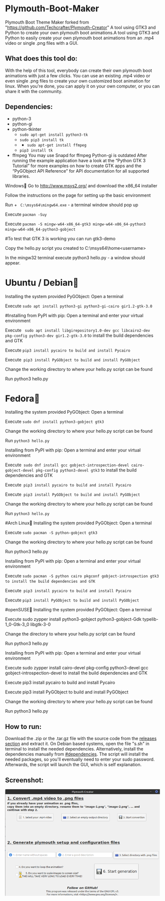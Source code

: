 # Plymouth-Boot-Maker
Plymouth Boot Theme Maker forked from "https://github.com/Techcrafter/Plymouth-Creator"
A tool using GTK3 and Python to create your own plymouth boot animations.A tool using GTK3 and Python to easily create your own plymouth boot animations from an .mp4 video or single .png files with a GUI.


## What does this tool do:
With the help of this tool, everybody can create their own plymouth boot animations with just a few clicks.
You can use an existing .mp4 video or even single .png files to create your own customized boot animation for linux.
When you're done, you can apply it on your own computer, or you can share it with the community.

## Dependencies:
- python-3
- python-gi
- python-tkinter
    + `sudo apt-get install python3-tk`
    + `sudo pip3 install tk`
    + + `sudo apt-get install ffmpeg `
    + `pip3 install tk`
- ffmpeg
You may use Snapd for ffmpeg
Python-gi is outdated 
After running the example application have a look at the “Python GTK 3 Tutorial” for more examples on how to create GTK apps and the “PyGObject API Reference” for API documentation for all supported libraries.

Windows
Go to http://www.msys2.org/ and download the x86_64 installer

Follow the instructions on the page for setting up the basic environment

Run + ` C:\msys64\mingw64.exe` - a terminal window should pop up

Execute `pacman -Suy`

Execute `pacman -S mingw-w64-x86_64-gtk3 mingw-w64-x86_64-python3 mingw-w64-x86_64-python3-gobject`

#To test that GTK 3 is working you can run gtk3-demo

Copy the hello.py script you created to C:\msys64\home\<username>

In the mingw32 terminal execute python3 hello.py - a window should appear.

# Ubuntu /  Debian
Installing the system provided PyGObject:
Open a terminal

Execute `sudo apt install python3-gi python3-gi-cairo gir1.2-gtk-3.0`

#Installing from PyPI with pip:
Open a terminal and enter your virtual environment

Execute ` sudo apt install libgirepository1.0-dev gcc libcairo2-dev pkg-config python3-dev gir1.2-gtk-3.0` to install the build dependencies and GTK

Execute `pip3 install pycairo to build and install Pycairo`

Execute` pip3 install PyGObject to build and install PyGObject`

Change the working directory to where your hello.py script can be found

Run python3 hello.py

# Fedora
Installing the system provided PyGObject:
Open a terminal

Execute `sudo dnf install python3-gobject gtk3`

Change the working directory to where your hello.py script can be found

Run `python3 hello.py`

Installing from PyPI with pip:
Open a terminal and enter your virtual environment

Execute` sudo dnf install gcc gobject-introspection-devel cairo-gobject-devel pkg-config python3-devel gtk3` to install the build dependencies and GTK

Execute` pip3 install pycairo to build and install Pycairo`

Execute` pip3 install PyGObject to build and install PyGObject`

Change the working directory to where your hello.py script can be found

Run `python3 hello.py`

#Arch Linux
Installing the system provided PyGObject:
Open a terminal

Execute `sudo pacman -S python-gobject gtk3`

Change the working directory to where your hello.py script can be found

Run python3 hello.py

Installing from PyPI with pip:
Open a terminal and enter your virtual environment

Execute `sudo pacman -S python cairo pkgconf gobject-introspection gtk3 to install the build dependencies and GTK`

Execute` pip3 install pycairo to build and install Pycairo`

Execute `pip3 install PyGObject to build and install PyGObject`

#openSUSE
Installing the system provided PyGObject:
Open a terminal

Execute sudo zypper install python3-gobject python3-gobject-Gdk typelib-1_0-Gtk-3_0 libgtk-3-0

Change the directory to where your hello.py script can be found

Run python3 hello.py

Installing from PyPI with pip:
Open a terminal and enter your virtual environment

Execute sudo zypper install cairo-devel pkg-config python3-devel gcc gobject-introspection-devel to install the build dependencies and GTK

Execute pip3 install pycairo to build and install Pycairo

Execute pip3 install PyGObject to build and install PyGObject

Change the working directory to where your hello.py script can be found

Run python3 hello.py

## How to run:
Download the .zip or the .tar.gz file with the source code from the [releases section](https://github.com/MISTERNEGATIVE21/Plymouth-Boot-Maker/releases) and extract it.
On Debian based systems, open the file "s.sh" in terminal to install the needed dependencies. Alternatively, install the dependencies manually from [#dependencies](#dependencies).
The script will install the needed packages, so you'll eventually need to enter your sudo password.
Afterwards, the script will launch the GUI, which is self explanation.

## Screenshot:
![screenshot1](https://raw.githubusercontent.com/Techcrafter/Plymouth-Creator/master/SCREENSHOTS/screenshot1.png)


